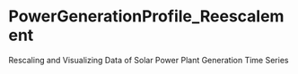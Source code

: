 # PowerGenerationProfile_Reescalement
Rescaling and Visualizing Data of Solar Power Plant Generation Time Series
